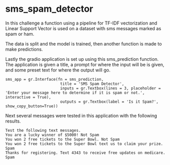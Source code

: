 # sms_spam_detector
In this challenge a function using a pipeline for TF-IDF vectorization and Linear Support Vector is 
used on a dataset with sms messages marked as spam or ham.

The data is split and the model is trained, then another function is made to make predictions.

Lastly the gradio application is set up using this sms_prediction function. The application is given a title, a prompt for where the input will be is given, and some preset text for where the output will go.

```
sms_app = gr.Interface(fn = sms_prediction,
                        title = 'SMS Spam Detector',
                        inputs = gr.Textbox(lines = 3, placeholder = 'Enter your message here to determine if it is spam or not.', interactive = True),
                        outputs = gr.Textbox(label = 'Is it Spam?', show_copy_button=True))   
```
Next several messages were tested in this application with the following results.
```
Test the following text messages.
You are a lucky winner of $5000! Not Spam
You won 2 free tickets to the Super Bowl. Not Spam
You won 2 free tickets to the Super Bowl text us to claim your prize. Spam
Thanks for registering. Text 4343 to receive free updates on medicare. Spam
```
